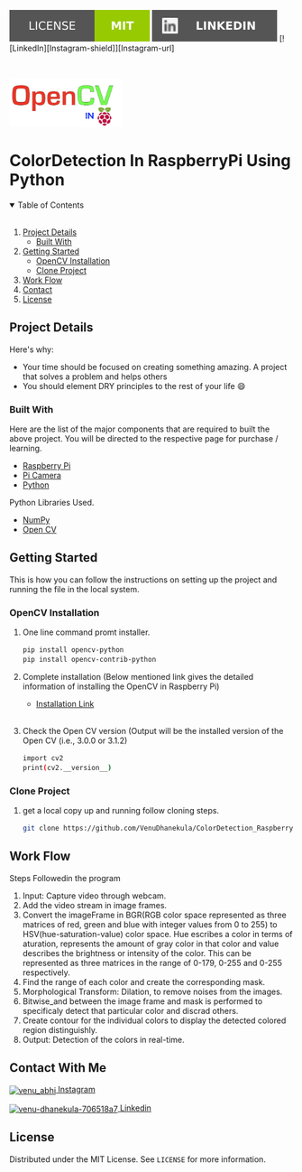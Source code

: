 [![MIT License][license-shield]][license-url]
[![LinkedIn][linkedin-shield]][linkedin-url]
[![LinkedIn][Instagram-shield]][Instagram-url]



<!-- PROJECT LOGO -->
<br />
<p align="left">
  <a >
    <img src="https://github.com/VenuDhanekula/LogoImages/blob/main/OpenCV_Logo.png" alt="Logo" width="200">
  </a>  
</p>

<!-- COLORDETECTION RASPBERRYPI PYTHON -->
# ColorDetection In RaspberryPi Using Python

<!-- TABLE OF CONTENTS -->
<details open="open">
  <summary>Table of Contents</summary>
  <br />
  <ol>
    <li>
      <a href="#project-details">Project Details</a>
      <ul>
        <li><a href="#built-with">Built With</a></li>
      </ul>
    </li>
    <li>
      <a href="#getting-started">Getting Started</a>
      <ul>
        <li><a href="#opencv-installation">OpenCV Installation</a></li>
        <li><a href="#clone-project">Clone Project</a></li>
      </ul>
    </li>
    <li><a href="#work-flow">Work Flow</a></li>
    <li><a href="#contact-with-me">Contact</a></li>
    <li><a href="#license">License</a></li>
  </ol>
</details>



<!-- ABOUT THE PROJECT -->
## Project Details

Here's why:
* Your time should be focused on creating something amazing. A project that solves a problem and helps others
* You should element DRY principles to the rest of your life :smile:

### Built With

Here are the list of the major components that are required to built the above project.
You will be directed to the respective page for purchase / learning.
* [Raspberry Pi](https://www.raspberrypi.org/products/)
* [Pi Camera](https://www.raspberrypi.org/products/camera-module-v2/)
* [Python](https://www.python.org/)

Python Libraries Used.
* [NumPy](https://numpy.org/)
* [Open CV](https://docs.opencv.org/master/d3/df2/tutorial_py_basic_ops.html)



<!-- GETTING STARTED -->
## Getting Started

This is how you can follow the instructions on setting up the project and running the file in the local system.

### OpenCV Installation

1. One line command promt installer.
   ```sh
   pip install opencv-python
   pip install opencv-contrib-python
   ```
2. Complete installation (Below mentioned link gives the detailed information of installing the OpenCV in Raspberry Pi)
   <br />
   
   * [Installation Link](https://docs.opencv.org/master/d3/df2/tutorial_py_basic_ops.html)
   
   <br />
3. Check the Open CV version (Output will be the installed version of the Open CV (i.e., 3.0.0 or 3.1.2)
   ```sh
   import cv2
   print(cv2.__version__)
   ```
### Clone Project

1. get a local copy up and running follow cloning steps.

   ```sh
   git clone https://github.com/VenuDhanekula/ColorDetection_RaspberryPi_Python.git
   ```
   
<!-- USAGE EXAMPLES -->
## Work Flow

Steps Followedin the program

1. Input: Capture video through webcam.
2. Add the video stream in image frames.
3. Convert the imageFrame in BGR(RGB color space represented as three matrices of red, green and blue with integer values from 0 to 255) to HSV(hue-saturation-value) color space.
Hue escribes a color in terms of aturation, represents the amount of gray color in that color and value describes the brightness or intensity of the color. This can be represented as three matrices in the range of 0-179, 0-255 and 0-255 respectively.
4. Find the range of each color and create the corresponding mask.
5. Morphological Transform: Dilation, to remove noises from the images.
6. Bitwise_and between the image frame and mask is performed to specificaly detect that particular color and discrad others.
7. Create contour for the individual colors to display the detected colored region distinguishly.
8. Output: Detection of the colors in real-time.




<!-- CONTACT -->
## Contact With Me

<p align="left">
<a href="https://instagram.com/venu_abhi" target="blank"><img align="center" src="https://raw.githubusercontent.com/rahuldkjain/github-profile-readme-generator/master/src/images/icons/Social/instagram.svg" alt="venu_abhi" height="30" width="40" /> Instagram</a>
  
<br />
  
<a href="https://linkedin.com/in/venu-dhanekula-706518a7" target="blank"><img align="center" src="https://raw.githubusercontent.com/rahuldkjain/github-profile-readme-generator/master/src/images/icons/Social/linked-in-alt.svg" alt="venu-dhanekula-706518a7" height="30" width="40" /> Linkedin</a>
</p>



<!-- LICENSE -->
## License

Distributed under the MIT License. See `LICENSE` for more information.





<!-- MARKDOWN LINKS & IMAGES -->
[license-shield]: https://github.com/VenuDhanekula/LogoImages/blob/main/LicenceMIT_Logo.svg
[license-url]: https://github.com/VenuDhanekula/ColorDetection_RaspberryPi_Python/blob/main/LICENSE

[linkedin-shield]: https://github.com/VenuDhanekula/LogoImages/blob/main/LinkedIn_Logo.svg
[linkedin-url]: https://linkedin.com/in/venu-dhanekula-706518a7

[linkedin-shield]: https://github.com/VenuDhanekula/LogoImages/blob/main/Instagram_Logo.svg
[linkedin-url]: https://instagram.com/venu_abhi
